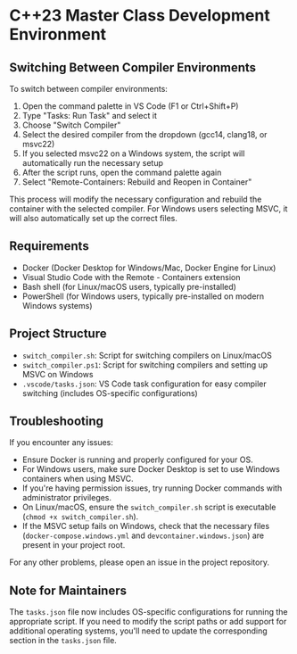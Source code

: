 # C++23 Master Class Development Environment

## Switching Between Compiler Environments

To switch between compiler environments:

1. Open the command palette in VS Code (F1 or Ctrl+Shift+P)
2. Type "Tasks: Run Task" and select it
3. Choose "Switch Compiler"
4. Select the desired compiler from the dropdown (gcc14, clang18, or msvc22)
5. If you selected msvc22 on a Windows system, the script will automatically run the necessary setup
6. After the script runs, open the command palette again
7. Select "Remote-Containers: Rebuild and Reopen in Container"

This process will modify the necessary configuration and rebuild the container with the selected compiler. For Windows users selecting MSVC, it will also automatically set up the correct files.

## Requirements

- Docker (Docker Desktop for Windows/Mac, Docker Engine for Linux)
- Visual Studio Code with the Remote - Containers extension
- Bash shell (for Linux/macOS users, typically pre-installed)
- PowerShell (for Windows users, typically pre-installed on modern Windows systems)

## Project Structure

- `switch_compiler.sh`: Script for switching compilers on Linux/macOS
- `switch_compiler.ps1`: Script for switching compilers and setting up MSVC on Windows
- `.vscode/tasks.json`: VS Code task configuration for easy compiler switching (includes OS-specific configurations)

## Troubleshooting

If you encounter any issues:

- Ensure Docker is running and properly configured for your OS.
- For Windows users, make sure Docker Desktop is set to use Windows containers when using MSVC.
- If you're having permission issues, try running Docker commands with administrator privileges.
- On Linux/macOS, ensure the `switch_compiler.sh` script is executable (`chmod +x switch_compiler.sh`).
- If the MSVC setup fails on Windows, check that the necessary files (`docker-compose.windows.yml` and `devcontainer.windows.json`) are present in your project root.

For any other problems, please open an issue in the project repository.

## Note for Maintainers

The `tasks.json` file now includes OS-specific configurations for running the appropriate script. If you need to modify the script paths or add support for additional operating systems, you'll need to update the corresponding section in the `tasks.json` file.